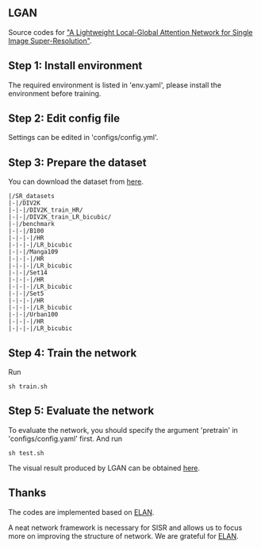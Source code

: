 ## LGAN
Source codes for ["A Lightweight Local-Global Attention Network for Single Image Super-Resolution"]().

## Step 1: Install environment
The required environment is listed in 'env.yaml', please install the environment before training.

## Step 2: Edit config file
Settings can be edited in 'configs/config.yml'.

## Step 3: Prepare the dataset
You can download the dataset from [here]().
```
|/SR_datasets
|-|/DIV2K
|-|-|/DIV2K_train_HR/
|-|-|/DIV2K_train_LR_bicubic/
|-|/benchmark
|-|-|/B100
|-|-|-|/HR
|-|-|-|/LR_bicubic
|-|-|/Manga109
|-|-|-|/HR
|-|-|-|/LR_bicubic
|-|-|/Set14
|-|-|-|/HR
|-|-|-|/LR_bicubic
|-|-|/Set5
|-|-|-|/HR
|-|-|-|/LR_bicubic
|-|-|/Urban100
|-|-|-|/HR
|-|-|-|/LR_bicubic
```

## Step 4: Train the network
Run
```
sh train.sh
```

## Step 5: Evaluate the network
To evaluate the network, you should specify the argument 'pretrain' in 'configs/config.yaml' first.
And run
```
sh test.sh
```
The visual result produced by LGAN can be obtained [here]().

## Thanks
The codes are implemented based on [ELAN](https://github.com/xindongzhang/ELAN).

A neat network framework is necessary for SISR and allows us to focus more on improving the structure of network.
We are grateful for [ELAN](https://github.com/xindongzhang/ELAN).

